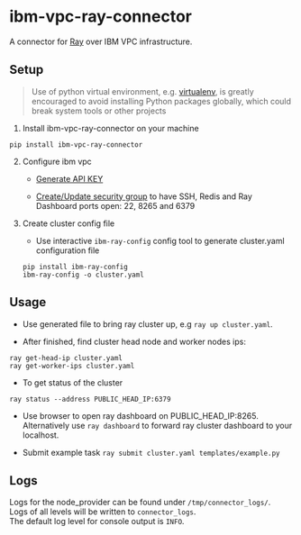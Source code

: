 # ibm-vpc-ray-connector
A connector for [Ray](https://github.com/ray-project/ray) over IBM VPC infrastructure.

## Setup
> Use of python virtual environment, e.g. [virtualenv](https://virtualenv.pypa.io/en/latest), is greatly encouraged to avoid installing Python packages globally, which could break system tools or other projects

1. Install ibm-vpc-ray-connector on your machine

```
pip install ibm-vpc-ray-connector
```

2. Configure ibm vpc
    * [Generate API KEY](https://www.ibm.com/docs/en/spectrumvirtualizecl/8.1.3?topic=installing-creating-api-key)

    * [Create/Update security group](https://cloud.ibm.com/docs/vpc?topic=vpc-configuring-the-security-group) to have SSH, Redis and Ray Dashboard ports open: 22, 8265 and 6379

3. Create cluster config file

    * Use interactive `ibm-ray-config` config tool to generate cluster.yaml configuration file
    ```
    pip install ibm-ray-config
    ibm-ray-config -o cluster.yaml
    ```
## Usage
- Use generated file to bring ray cluster up, e.g `ray up cluster.yaml`.

* After finished, find cluster head node and worker nodes ips:

```
ray get-head-ip cluster.yaml
ray get-worker-ips cluster.yaml
```

* To get status of the cluster

```
ray status --address PUBLIC_HEAD_IP:6379
```

* Use browser to open ray dashboard on PUBLIC_HEAD_IP:8265. Alternatively use `ray dashboard` to forward ray cluster dashboard to your localhost. 

* Submit example task `ray submit cluster.yaml templates/example.py`

## Logs
Logs for the node_provider can be found under `/tmp/connector_logs/`.  
Logs of all levels will be written to `connector_logs`.  
The default log level for console output is `INFO`.   
